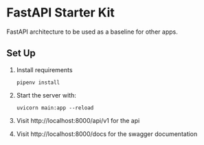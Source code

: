# FastAPI Starter Kit

FastAPI architecture to be used as a baseline for other apps.

## Set Up

1. Install requirements
   ```
   pipenv install
   ```
2. Start the server with:
   ```
   uvicorn main:app --reload
   ```
3. Visit http://localhost:8000/api/v1 for the api

4. Visit http://localhost:8000/docs for the swagger documentation
